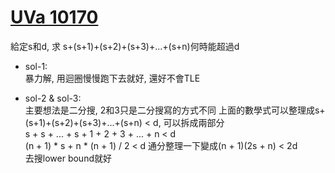 # [UVa 10170](https://vjudge.net/problem/UVA-10170)  

給定s和d, 求 s+(s+1)+(s+2)+(s+3)+...+(s+n)何時能超過d  

* sol-1:  
  暴力解, 用迴圈慢慢跑下去就好, 還好不會TLE  
 
* sol-2 & sol-3:  
  主要想法是二分搜, 2和3只是二分搜寫的方式不同
  上面的數學式可以整理成s+(s+1)+(s+2)+(s+3)+...+(s+n) < d, 可以拆成兩部分  
  s + s + ... + s + 1 + 2 + 3 + ... + n < d  
  (n + 1) * s + n * (n + 1) / 2 < d 通分整理一下變成(n + 1)(2s + n) < 2d  
  去搜lower bound就好
